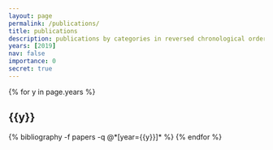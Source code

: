 ```yaml
---
layout: page
permalink: /publications/
title: publications
description: publications by categories in reversed chronological order. generated by jekyll-scholar.
years: [2019]
nav: false
importance: 0
secret: true
---
```


<div class="publications">

{% for y in page.years %}
  <h2 class="year">{{y}}</h2>
  {% bibliography -f papers -q @*[year={{y}}]* %}
{% endfor %}

</div>
